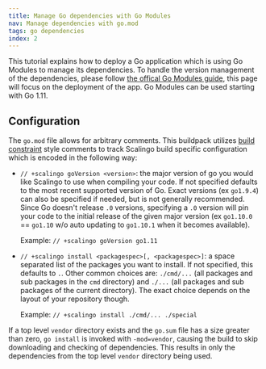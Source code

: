 ```yaml
---
title: Manage Go dependencies with Go Modules
nav: Manage dependencies with go.mod
tags: go dependencies
index: 2
---
```


This tutorial explains how to deploy a Go application which is using Go Modules to manage its
dependencies. To handle the version management of the dependencies, please follow [the offical Go
Modules guide](https://github.com/golang/go/wiki/Modules), this page will focus on the deployment of
the app. Go Modules can be used starting with Go 1.11.

## Configuration

The `go.mod` file allows for arbitrary comments. This buildpack utilizes [build
constraint](https://golang.org/pkg/go/build/#hdr-Build_Constraints) style
comments to track Scalingo build specific configuration which is encoded in the
following way:

- `// +scalingo goVersion <version>`: the major version of go you would like Scalingo
  to use when compiling your code. If not specified defaults to the most recent
  supported version of Go. Exact versions (ex `go1.9.4`) can also be specified
  if needed, but is not generally recommended. Since Go doesn't release `.0`
  versions, specifying a `.0` version will pin your code to the initial release
  of the given major version (ex `go1.10.0` == `go1.10` w/o auto updating to
  `go1.10.1` when it becomes available).

  Example: `// +scalingo goVersion go1.11`

- `// +scalingo install <packagespec>[, <packagespec>]`: a space separated list of
  the packages you want to install. If not specified, this defaults to `.`.
  Other common choices are: `./cmd/...` (all packages and sub packages in the
  `cmd` directory) and `./...` (all packages and sub packages of the current
  directory). The exact choice depends on the layout of your repository though.

  Example: `// +scalingo install ./cmd/... ./special`

If a top level `vendor` directory exists and the `go.sum` file has a size
greater than zero, `go install` is invoked with `-mod=vendor`, causing the build
to skip downloading and checking of dependencies. This results in only the
dependencies from the top level `vendor` directory being used.
